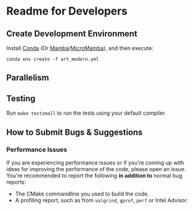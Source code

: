 # Readme for Developers

## Create Development Environment

Install [Conda](https://docs.conda.io/en/latest/) (Or [Mamba](https://mamba.readthedocs.io/en/latest/)/[MicroMamba](https://mamba.readthedocs.io/en/latest/micromamba.html)), and then execute:

```shell
conda env create -f art_modern.yml
```

## Parallelism

## Testing

Run `make testsmall` to run the tests using your default compiler.

## How to Submit Bugs \& Suggestions

### Performance Issues

If you are experiencing performance issues or if you're coming up with ideas for improving the performance of the code, please open an issue. You're recommended to report the following **in addition to** normal bug reports:

- The CMake commandline you used to build the code.
- A profiling report, such as from `valgrind`, `gprof`, `perf` or Intel Advisor.

